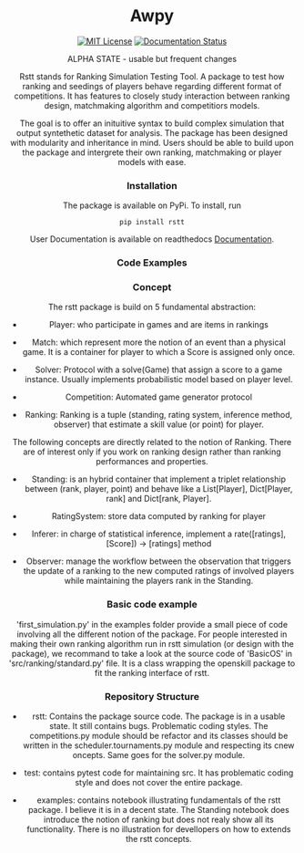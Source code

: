<div align="center">
<h1>Awpy</h1>

[![MIT License](https://img.shields.io/badge/license-MIT-lightgrey)](https://github.com/Ematrion/rstt/blob/main/LICENSE) [![Documentation Status](https://readthedocs.org/projects/rstt/badge/?version=latest)](https://rstt.readthedocs.io/en/latest/?badge=latest)


ALPHA STATE - usable but frequent changes

Rstt stands for Ranking Simulation Testing Tool. 
A package to test how ranking and seedings of players behave regarding different format of competitions.
It has features to closely study interaction between ranking design, matchmaking algorithm and competitiors models.

The goal is to offer an inituitive syntax to build complex simulation that output syntethetic dataset for analysis.
The package has been designed with modularity and inheritance in mind. Users should be able to build upon the package and intergrete their own ranking, matchmaking or player models with ease. 


### Installation

The package is available on PyPi. To install, run

```
pip install rstt
```

User Documentation is available on readthedocs [Documentation](https://rstt.readthedocs.io/en/latest/).



### Code Examples



### Concept

The rstt package is build on 5 fundamental abstraction:
- Player: who participate in games and are items in rankings

- Match: which represent more the notion of an event than a physical game. It is a container for player to which a Score is assigned only once.

- Solver: Protocol with  a solve(Game) that assign a score to a game instance. Usually implements probabilistic model based on player level. 

- Competition: Automated game generator protocol

- Ranking: Ranking is a tuple (standing, rating system, inference method, observer) that estimate a skill value (or point) for player.


The following concepts are directly related to the notion of Ranking. There are of interest only if you work on ranking design rather than ranking performances and properties.
- Standing: is an hybrid container that implement a triplet relationship between (rank, player, point) and behave like a List[Player], Dict[Player, rank] and Dict[rank, Player]. 

- RatingSystem: store data computed by ranking for player

- Inferer: in charge of statistical inference, implement a rate([ratings], [Score]) -> [ratings] method

- Observer: manage the workflow between the observation that triggers the update of a ranking to the new computed ratings of involved players while maintaining the players rank in the Standing.


### Basic code example

'first_simulation.py' in the examples folder provide a small piece of code involving all the different notion of the package.
For people interested in making their own ranking algorithm run in rstt simulation (or design with the package), we recommand to take a look at the source code of 'BasicOS' in 'src/ranking/standard.py' file. It is a class wrapping the openskill package to fit the ranking interface of rstt.


### Repository Structure

- rstt: Contains the package source code. The package is in a usable state. It still contains bugs.
Problematic coding styles. The competitions.py module should be refactor and its classes should be written in the scheduler.tournaments.py module and respecting its cnew oncepts. Same goes for the solver.py module. 

- test: contains pytest code for maintaining src. It has problematic coding style and does not cover the entire package.

- examples: contains notebook illustrating fundamentals of the rstt package. I believe it is in a decent state. The Standing notebook does introduce the notion of ranking but does not realy show all its functionality.
There is no illustration for devellopers on how to extends the rstt concepts.

